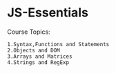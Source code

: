 # JS-Essentials

Course Topics:

    1.Syntax,Functions and Statements
    2.Objects and DOM
    3.Arrays and Matrices
    4.Strings and RegExp

 
 
 
